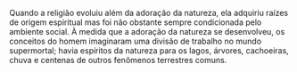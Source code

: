 ﻿Quando a religião evoluiu além da adoração da natureza, ela adquiriu raízes de origem espiritual mas foi não obstante sempre condicionada pelo ambiente social. À medida que a adoração da natureza se desenvolveu, os conceitos do homem imaginaram uma divisão de trabalho no mundo supermortal; havia espíritos da natureza para os lagos, árvores, cachoeiras, chuva e centenas de outros fenômenos terrestres comuns.
